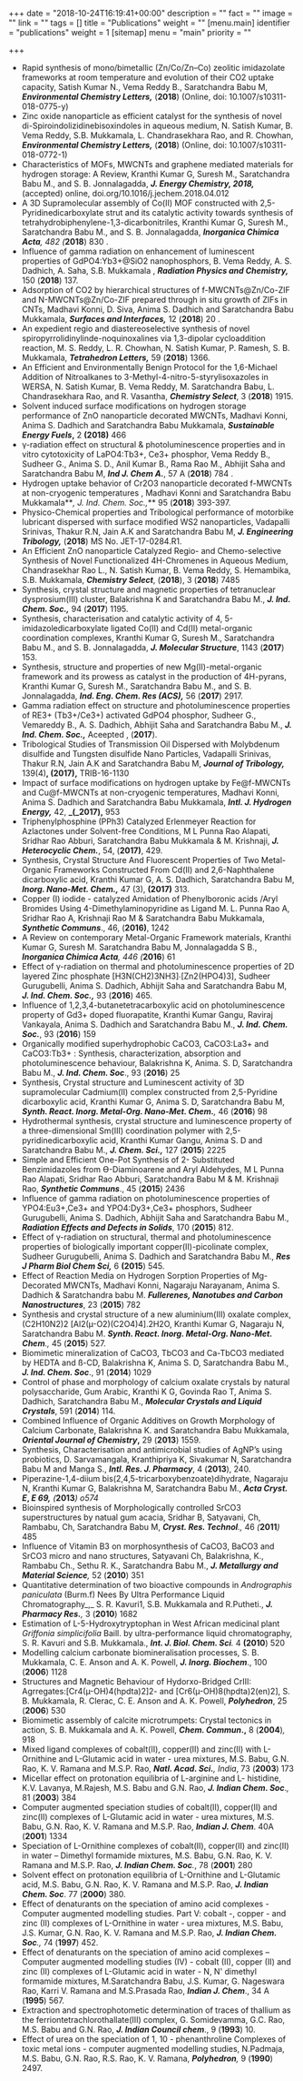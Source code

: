 +++
date = "2018-10-24T16:19:41+00:00"
description = ""
fact = ""
image = ""
link = ""
tags = []
title = "Publications"
weight = ""
[menu.main]
identifier = "publications"
weight = 1
[sitemap]
menu = "main"
priority = ""

+++
* Rapid synthesis of mono/bimetallic (Zn/Co/Zn–Co) zeolitic imidazolate frameworks at room temperature and evolution of their CO2 uptake capacity,  Satish Kumar N., Vema Reddy B.,  Saratchandra Babu M, **_Environmental Chemistry Letters,_** (**2018**) (Online, doi: 10.1007/s10311-018-0775-y) 
* Zinc oxide nanoparticle as efficient catalyst for the synthesis of novel di-Spiroindolizidinebisoxindoles in aqueous medium,  N. Satish Kumar, B. Vema Reddy, S.B. Mukkamala, L. Chandrasekhara Rao, and R. Chowhan, **_Environmental Chemistry Letters,_** (**2018**) (Online, doi: 10.1007/s10311-018-0772-1)
* Characteristics of MOFs, MWCNTs and graphene mediated materials for hydrogen storage: A Review,  Kranthi Kumar G, Suresh M., Saratchandra Babu M., and S. B. Jonnalagadda, **_J. Energy Chemistry, 2018,_** (accepted)  online, doi.org/10.1016/j.jechem.2018.04.012 
*  A 3D Supramolecular assembly of Co(II) MOF constructed with 2,5-Pyridinedicarboxylate strut and its catalytic activity towards synthesis of tetrahydrobiphenylene-1,3-dicarbonitriles,   Kranthi Kumar G, Suresh M., Saratchandra Babu M., and S. B. Jonnalagadda, **_Inorganica Chimica Acta_**_, 482 (_**2018**) 830 .
* Influence of gamma radiation on enhancement of luminescent properties of GdPO4:Yb3+@SiO2 nanophosphors,  B. Vema Reddy, A. S. Dadhich, A. Saha, S.B. Mukkamala , **_Radiation Physics and Chemistry,_** 150 (**2018**) 137.
* Adsorption of CO2 by hierarchical structures of f-MWCNTs@Zn/Co-ZIF and N-MWCNTs@Zn/Co-ZIF prepared through in situ growth of ZIFs in CNTs,  Madhavi Konni, D. Siva, Anima S. Dadhich and Saratchandra Babu Mukkamala, **_Surfaces and Interfaces,_** 12 (**2018**) 20 .
* An expedient regio and diastereoselective synthesis of novel spiropyrrolidinylinde-noquinoxalines via 1,3-dipolar cycloaddition reaction,  M. S. Reddy, L. R. Chowhan, N. Satish Kumar, P. Ramesh, S. B. Mukkamala, **_Tetrahedron Letters,_** 59 (**2018**) 1366.
* An Efficient and Environmentally Benign Protocol for the 1,6-Michael Addition of Nitroalkanes to 3-Methyl-4-nitro-5-styrylisoxazoles in WERSA, N. Satish Kumar, B. Vema Reddy, M. Saratchandra Babu, L. Chandrasekhara Rao, and R. Vasantha, **_Chemistry Select_**, 3 (**2018**) 1915.   
* Solvent induced surface modifications on hydrogen storage performance of ZnO nanoparticle decorated MWCNTs, Madhavi Konni, Anima S. Dadhich and Saratchandra Babu Mukkamala, **_Sustainable Energy Fuels_,** 2 **(2018)** 466
* γ-radiation effect on structural & photoluminescence properties and in vitro cytotoxicity of LaPO4:Tb3+, Ce3+ phosphor,  Vema Reddy B., Sudheer G., Anima S. D., Anil Kumar B., Rama Rao M., Abhijit Saha and Saratchandra Babu M, **_Ind J. Chem A._**, 57 A (**2018**)  784 .
* Hydrogen uptake behavior of Cr2O3 nanoparticle decorated f-MWCNTs at non-cryogenic temperatures ,  Madhavi Konni and Saratchandra Babu Mukkamala**_, J. Ind. Chem. Soc.,_** 95 (**2018**) 393-397.
* Physico-Chemical properties and Tribological performance of motorbike lubricant dispersed with surface modified WS2 nanoparticles,  Vadapalli Srinivas, Thakur R.N, Jain A.K and Saratchandra Babu M, **_J. Engineering Tribology,_** (**2018**) MS No. JET-17-0284.R1. 
* An Efficient ZnO nanoparticle Catalyzed Regio- and Chemo-selective Synthesis of Novel Functionalized 4H-Chromenes in Aqueous Medium,  Chandrasekhar Rao L., N. Satish Kumar, B. Vema Reddy, S. Hemambika, S.B. Mukkamala, **_Chemistry Select_**, (**2018**), 3 (**2018**) 7485 
* Synthesis, crystal structure and magnetic properties of tetranuclear dysprosium(III) cluster, Balakrishna K and Saratchandra Babu M., **_J. Ind. Chem. Soc.,_** 94 (**2017**) 1195.
* Synthesis, characterisation and catalytic activity of 4, 5-imidazoledicarboxylate ligated Co(II) and Cd(II) metal-organic coordination complexes, Kranthi Kumar G, Suresh M., Saratchandra Babu M., and S. B. Jonnalagadda, **_J. Molecular Structure_**, 1143 (**2017**) 153.
* Synthesis, structure and properties of new Mg(II)-metal-organic framework and its prowess as catalyst in the production of 4H-pyrans, Kranthi Kumar G, Suresh M., Saratchandra Babu M., and S. B. Jonnalagadda, **_Ind. Eng. Chem. Res (ACS),_** 56 (**2017**) 2917.
* Gamma radiation effect on structure and photoluminescence properties of RE3+ (Tb3+/Ce3+) activated GdPO4 phosphor, Sudheer G., Vemareddy B., A. S. Dadhich, Abhijit Saha and Saratchandra Babu M., **_J. Ind. Chem. Soc.,_** Aceepted , (**2017**).
* Tribological Studies of Transmission Oil Dispersed with Molybdenum disulfide and Tungsten disulfide Nano Particles, Vadapalli Srinivas, Thakur R.N, Jain A.K and Saratchandra Babu M, **_Journal of Tribology,_** 139(4)**, (2017),** TRIB-16-1130
*  Impact of surface modifications on hydrogen uptake by Fe@f-MWCNTs and Cu@f-MWCNTs at non-cryogenic temperatures, Madhavi Konni, Anima S. Dadhich and Saratchandra Babu Mukkamala, **_Intl. J. Hydrogen Energy,_** 42, **_(_2017),** 953
* Triphenylphosphine (PPh3) Catalyzed Erlenmeyer Reaction for Azlactones under Solvent-free Conditions, M L Punna Rao Alapati, Sridhar Rao Abburi, Saratchandra Babu Mukkamala & M. Krishnaji, **_J. Heterocyclic Chem._**, 54, (**2017)**, 429.
* Synthesis, Crystal Structure And Fluorescent Properties of Two Metal-Organic Frameworks Constructed From Cd(II) and 2,6-Naphthalene dicarboxylic acid, Kranthi Kumar G, A. S. Dadhich, Saratchandra Babu M, **_Inorg. Nano-Met. Chem.,_** 47 (3), **(2017)** 313.
* Copper (I) iodide - catalyzed Amidation of Phenylboronic acids /Aryl Bromides Using 4-Dimethylaminopyridine as Ligand M. L. Punna Rao A, Sridhar Rao A, Krishnaji Rao M & Saratchandra Babu Mukkamala, **_Synthetic Communs_**., 46, (**2016)**, 1242
* A Review on contemporary Metal-Organic Framework materials, Kranthi Kumar G, Suresh M. Saratchandra Babu M, Jonnalagadda S B., **_Inorganica Chimica Acta_**_, 446 (_**2016**) 61
* Effect of γ-radiation on thermal and photoluminescence properties of 2D layered Zinc phosphate \[H3N(CH2)3NH3\]∙\[Zn2(HPO4)3\], Sudheer Gurugubelli, Anima S. Dadhich, Abhijit Saha and Saratchandra Babu M, **_J. Ind. Chem. Soc.,_** 93 (**2016**) 465.
* Influence of 1,2,3,4-butanetetracarboxylic acid on photoluminescence property of Gd3+ doped fluorapatite, Kranthi Kumar Gangu, Raviraj Vankayala, Anima S. Dadhich and Saratchandra Babu M., **_J. Ind. Chem. Soc._**, 93 (**2016**) 159
* Organically modified superhydrophobic CaCO3, CaCO3:La3+ and CaCO3:Tb3+ : Synthesis, characterization, absorption and photoluminescence behaviour, Balakrishna K, Anima. S. D, Saratchandra Babu M., **_J. Ind. Chem. Soc_**., 93 (**2016**) 25
* Synthesis, Crystal structure and Luminescent activity of 3D supramolecular Cadmium(II) complex constructed from 2,5-Pyridine dicarboxylic acid, Kranthi Kumar G, Anima S. D, Saratchandra Babu M, **_Synth. React. Inorg. Metal-Org. Nano-Met. Chem._**_,_ 46 (**2016**) 98
* Hydrothermal synthesis, crystal structure and luminescence property of a three-dimensional Sm(III) coordination polymer with 2,5-pyridinedicarboxylic acid, Kranthi Kumar Gangu, Anima S. D and Saratchandra Babu M., **_J. Chem. Sci.,_** 127 (**2015**) 2225
* Simple and Efficient One-Pot Synthesis of 2- Substituted Benzimidazoles from ϴ-Diaminoarene and Aryl Aldehydes, M L Punna Rao Alapati, Sridhar Rao Abburi, Saratchandra Babu M & M. Krishnaji Rao, **_Synthetic Communs_**., 45 (**2015**) 2436
* Influence of gamma radiation on photoluminescence properties of YPO4:Eu3+,Ce3+ and YPO4:Dy3+,Ce3+ phosphors, Sudheer Gurugubelli, Anima S. Dadhich, Abhijit Saha and Saratchandra Babu M., **_Radiation Effects and Defects in Solids_**, 170 (**2015**)  812.
* Effect of γ-radiation on structural, thermal and photoluminescence properties of biologically important copper(II)-picolinate complex, Sudheer Gurugubelli, Anima S. Dadhich and Saratchandra Babu M., **_Res J Pharm Biol Chem Sci,_** 6 **(2015**) 545.
* Effect of Reaction Media on Hydrogen Sorption Properties of Mg-Decorated MWCNTs, Madhavi Konni, Nagaraju Narayanam, Anima S. Dadhich & Saratchandra babu M. **_Fullerenes, Nanotubes and Carbon Nanostructures_**, 23 (**2015**) 782
* Synthesis and crystal structure of a new aluminium(III) oxalate complex, (C2H10N2)2 \[Al2(µ-O2)(C2O4)4\].2H2O, Kranthi Kumar G, Nagaraju N, Saratchandra Babu M. **_Synth. React. Inorg. Metal-Org. Nano-Met. Chem_**_.,_ 45 (**2015**) 527.
* Biomimetic mineralization of CaCO3, TbCO3 and Ca-TbCO3 mediated by HEDTA and ß-CD, Balakrishna K, Anima S. D, Saratchandra Babu M., **_J. Ind. Chem. Soc_**., 91 (**2014**) 1029
* Control of phase and morphology of calcium oxalate crystals by natural polysaccharide, Gum Arabic, Kranthi K G, Govinda Rao T, Anima S. Dadhich, Saratchandra Babu M., **_Molecular Crystals and Liquid Crystals_**, 591 (**2014**) 114.
* Combined Influence of Organic Additives on Growth Morphology of Calcium Carbonate,  Balakrishna K. and Saratchandra Babu Mukkamala, **_Oriental Journal of Chemistry_,** 29 (**2013**) 1559.
* Synthesis, Characterisation and antimicrobial studies of AgNP’s using probiotics,  D. Sarvamangala, Kranthipriya K, Sivakumar N, Saratchandra Babu M and Manga S., **_Intl. Res. J. Pharmacy_**, 4 (**2013**), 240. 
* Piperazine-1,4-diium bis(2,4,5-tricarboxybenzoate)dihydrate, Nagaraju N, Kranthi Kumar G, Balakrishna M, Saratchandra Babu M., **_Acta Cryst. E_, _E 69,_** _(_**2013**_) o574_
* Bioinspired synthesis of Morphologically controlled SrCO3 superstructures by natual gum acacia, Sridhar B, Satyavani, Ch, Rambabu, Ch, Saratchandra Babu M, **_Cryst. Res. Technol_**_.,_ 46 _(_**2011**_)_ 485
* Influence of Vitamin B3 on morphosynthesis of CaCO3, BaCO3 and SrCO3 micro and nano structures, Satyavani Ch, Balakrishna, K., Rambabu Ch., Sethu R. K., Saratchandra Babu M., **_J. Metallurgy and Material Science_**_,_ 52 (**2010**) 351
* Quantitative determination of two bioactive compounds in _Andrographis paniculata_ (Burm.f) Nees By Ultra Performance Liquid Chromatography_,_ S. R. Kavuri1, S.B. Mukkamala and R.Putheti., **_J. Pharmacy Res._**_,_ 3 (**2010**) 1682
* Estimation of L-5-Hydroxytryptophan in West African medicinal plant _Griffonia simplicifolia_ Baill. by ultra-performance liquid chromatography, S. R. Kavuri and S.B. Mukkamala., **_Int. J. Biol. Chem. Sci_**_._ 4 **(2010**) 520
* Modelling calcium carbonate biomineralisation processes, S. B. Mukkamala, C. E. Anson and A. K. Powell, **_J. Inorg. Biochem_**., 100 (**2006**) 1128
* Structures and Magnetic Behaviour of Hydorxo-Bridged CrIII: Agrregates:\[Cr4(µ-OH)4(hpdta)2\]2- and \[Cr6(µ-OH)8(hpdta)2(en)2\], S. B. Mukkamala, R. Clerac, C. E. Anson and A. K. Powell, **_Polyhedron_**, 25 (**2006**) 530
* Biomimetic assembly of  calcite microtrumpets: Crystal tectonics in action, S. B. Mukkamala and A. K. Powell, **_Chem. Commun_.,** 8 (**2004**)_,_ 918
* Mixed ligand complexes of cobalt(II), copper(II) and zinc(II) with L-Ornithine and L-Glutamic acid in  water - urea mixtures, M.S. Babu, G.N. Rao, K. V. Ramana and M.S.P. Rao, **_Natl. Acad. Sci._**_, India_, 73 (**2003**) 173 
* Micellar effect on    protonation equilibria of L-arginine and L- histidine, K.V. Lavanya, M.Rajesh, M.S. Babu and G.N. Rao, **_J. Indian Chem. Soc_**._,_ 81 (**2003**) 384             
* Computer augmented speciation studies of cobalt(II), copper(II) and zinc(II) complexes of  L-Glutamic acid in water - urea mixtures, M.S. Babu, G.N. Rao, K. V. Ramana and M.S.P. Rao, **_Indian J. Chem_**. 40A (**2001**) 1334
* Speciation of L-Ornithine complexes of cobalt(II), copper(II) and zinc(II) in water – Dimethyl formamide mixtures, M.S. Babu, G.N. Rao, K. V. Ramana and M.S.P. Rao, **_J. Indian Chem. Soc_**_._, 78 (**2001**) 280
* Solvent effect on protonation equilibria of L-Ornithine and L-Glutamic acid, M.S. Babu, G.N. Rao, K. V. Ramana and M.S.P. Rao, **_J. Indian Chem. Soc_**. 77 (**2000**) 380.
* Effect of denaturants on the speciation of amino acid complexes - Computer augmented modelling studies. Part V: cobalt -, copper - and zinc (II) complexes of L-Ornithine in water - urea mixtures, M.S. Babu, J.S. Kumar, G.N. Rao, K. V. Ramana and M.S.P. Rao, **_J. Indian Chem. Soc_**_.,_ 74 (**1997**) 452.
* Effect of denaturants on the speciation of amino acid complexes – Computer augmented modelling studies (IV) - cobalt (II), copper (II) and zinc (II) complexes of L-Glutamic acid in water - N, N' dimethyl formamide mixtures, M.Saratchandra Babu, J.S. Kumar, G. Nageswara Rao, Karri V. Ramana and M.S.Prasada Rao, **_Indian J. Chem_**., 34 A (**1995**) 567.
* Extraction and spectrophotometic determination of traces of thallium as the ferriontetrachlorothallate(III) complex, G. Somidevamma, G.C. Rao, M.S. Babu and G.N. Rao, **_J. Indian Council chem_**., 9 (**1993**) 10.
* Effect of urea on the speciation of 1, 10 - phenanthroline Complexes of toxic metal ions - computer augmented modelling studies, N.Padmaja, M.S. Babu, G.N. Rao, R.S. Rao,  K. V. Ramana, **_Polyhedron_**_,_ 9 (**1990**) 2497. 